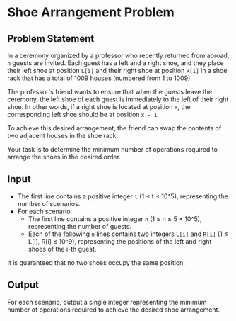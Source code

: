 # Shoe Arrangement Problem

## Problem Statement

In a ceremony organized by a professor who recently returned from abroad, `n` guests are invited. Each guest has a left and a right shoe, and they place their left shoe at position `L[i]` and their right shoe at position `R[i]` in a shoe rack that has a total of 1009 houses (numbered from 1 to 1009).

The professor's friend wants to ensure that when the guests leave the ceremony, the left shoe of each guest is immediately to the left of their right shoe. In other words, if a right shoe is located at position `x`, the corresponding left shoe should be at position `x - 1`.

To achieve this desired arrangement, the friend can swap the contents of two adjacent houses in the shoe rack.

Your task is to determine the minimum number of operations required to arrange the shoes in the desired order.

## Input

- The first line contains a positive integer `t` (1 ≤ t ≤ 10^5), representing the number of scenarios.
- For each scenario:
    - The first line contains a positive integer `n` (1 ≤ n ≤ 5 × 10^5), representing the number of guests.
    - Each of the following `n` lines contains two integers `L[i]` and `R[i]` (1 ≤ L[i], R[i] ≤ 10^9), representing the positions of the left and right shoes of the i-th guest.

It is guaranteed that no two shoes occupy the same position.

## Output

For each scenario, output a single integer representing the minimum number of operations required to achieve the desired shoe arrangement.

